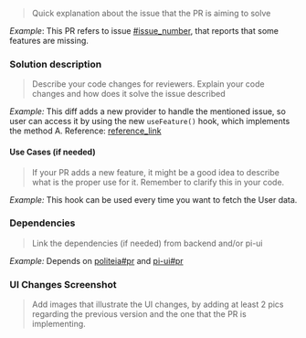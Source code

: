 > Quick explanation about the issue that the PR is aiming to solve

_Example_: This PR refers to issue [#issue_number](), that reports that some features are missing.

### Solution description

> Describe your code changes for reviewers. Explain your code changes and how does it solve the issue described

_Example:_ This diff adds a new provider to handle the mentioned issue, so user can access it by using the new `useFeature()` hook, which implements the method A. Reference: [reference_link]()

#### Use Cases (if needed)

> If your PR adds a new feature, it might be a good idea to describe what is the proper use for it. Remember to clarify this in your code.

_Example:_ This hook can be used every time you want to fetch the User data.

### Dependencies

> Link the dependencies (if needed) from backend and/or pi-ui

_Example:_ Depends on [politeia#pr]() and [pi-ui#pr]()

### UI Changes Screenshot

> Add images that illustrate the UI changes, by adding at least 2 pics regarding the previous version and the one that the PR is implementing.
